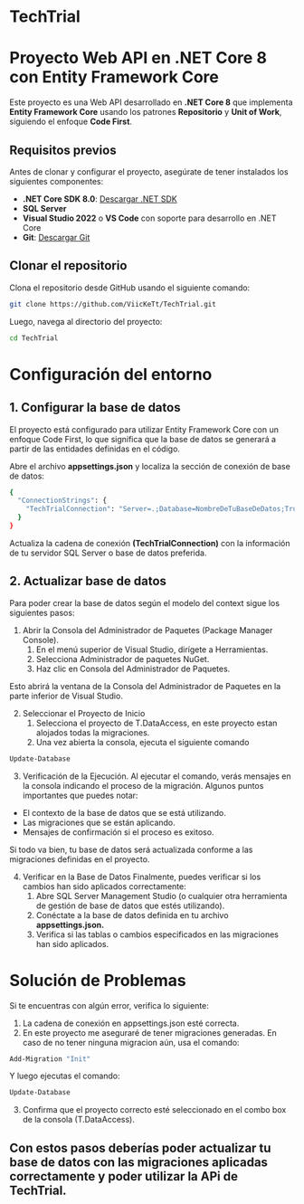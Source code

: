 

# TechTrial

# Proyecto Web API en .NET Core 8 con Entity Framework Core

Este proyecto es una Web API desarrollado en **.NET Core 8** que implementa **Entity Framework Core** usando los patrones **Repositorio** y **Unit of Work**, siguiendo el enfoque **Code First**.

## Requisitos previos

Antes de clonar y configurar el proyecto, asegúrate de tener instalados los siguientes componentes:

- **.NET Core SDK 8.0**: [Descargar .NET SDK](https://dotnet.microsoft.com/download)
- **SQL Server** 
- **Visual Studio 2022** o **VS Code** con soporte para desarrollo en .NET Core
- **Git**: [Descargar Git](https://git-scm.com/downloads)

## Clonar el repositorio

Clona el repositorio desde GitHub usando el siguiente comando:

```bash
git clone https://github.com/ViicKeTt/TechTrial.git
```

Luego, navega al directorio del proyecto:

```bash
cd TechTrial
```

# Configuración del entorno

## 1. Configurar la base de datos
El proyecto está configurado para utilizar Entity Framework Core con un enfoque Code First, lo que significa que la base de datos se generará a partir de las entidades definidas en el código.

Abre el archivo **appsettings.json** y localiza la sección de conexión de base de datos:

```bash
{
  "ConnectionStrings": {
    "TechTrialConnection": "Server=.;Database=NombreDeTuBaseDeDatos;Trusted_Connection=True;MultipleActiveResultSets=true"
  }
}
```

Actualiza la cadena de conexión **(TechTrialConnection)** con la información de tu servidor SQL Server o base de datos preferida.
 
## 2. Actualizar base de datos
Para poder crear la base de datos según el modelo del context sigue los siguientes pasos:
 
1. Abrir la Consola del Administrador de Paquetes (Package Manager Console).
    1. En el menú superior de Visual Studio, dirígete a Herramientas.
    2. Selecciona Administrador de paquetes NuGet.
    3. Haz clic en Consola del Administrador de Paquetes.

Esto abrirá la ventana de la Consola del Administrador de Paquetes en la parte inferior de Visual Studio.

2. Seleccionar el Proyecto de Inicio
    1. Selecciona el proyecto de T.DataAccess, en este proyecto estan alojados todas la migraciones.
    2. Una vez abierta la consola, ejecuta el siguiente comando
```bash
Update-Database
```
3. Verificación de la Ejecución.
 Al ejecutar el comando, verás mensajes en la consola indicando el proceso de la migración. Algunos puntos importantes que puedes notar:
* El contexto de la base de datos que se está utilizando.
* Las migraciones que se están aplicando.
* Mensajes de confirmación si el proceso es exitoso.

Si todo va bien, tu base de datos será actualizada conforme a las migraciones definidas en el proyecto.

4. Verificar en la Base de Datos
Finalmente, puedes verificar si los cambios han sido aplicados correctamente:
    1. Abre SQL Server Management Studio (o cualquier otra herramienta de gestión de base de datos que estés utilizando).
    2. Conéctate a la base de datos definida en tu archivo **appsettings.json.**
    3. Verifica si las tablas o cambios especificados en las migraciones han sido aplicados.

# Solución de Problemas
Si te encuentras con algún error, verifica lo siguiente:
1. La cadena de conexión en appsettings.json esté correcta.
2. En este proyecto me aseguraré de tener migraciones generadas. En caso de no tener ninguna migracion aún, usa el comando:

```bash
Add-Migration "Init"
```
Y luego ejecutas el comando:

```bash
Update-Database
```
3. Confirma que el proyecto correcto esté seleccionado en el combo box de la consola (T.DataAccess).

## Con estos pasos deberías poder actualizar tu base de datos con las migraciones aplicadas correctamente y poder utilizar la APi de TechTrial.

